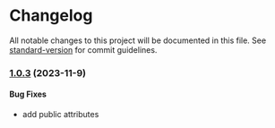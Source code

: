 # Changelog

All notable changes to this project will be documented in this file. See [standard-version](https://github.com/conventional-changelog/standard-version) for commit guidelines.

### [1.0.3](https://github.com/AllPurposeName/fabula-ultima-foundry-vtt/compare/v1.0.2...v1.0.3) (2023-11-9)

#### Bug Fixes

* add public attributes
